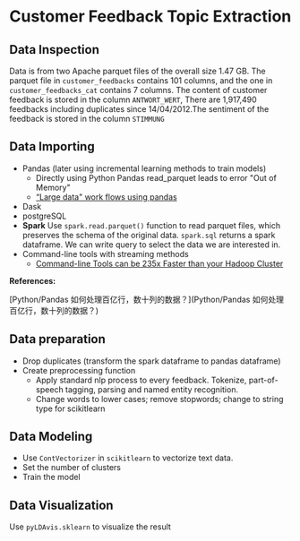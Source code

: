 # Customer Feedback Topic Extraction

## Data Inspection

Data is from two Apache parquet files of the overall size 1.47 GB.  The parquet file in `customer_feedbacks` contains 101 columns, and the one in `customer_feedbacks_cat` contains 7 columns. The content of customer feedback is stored in the column `ANTWORT_WERT`, There are 1,917,490 feedbacks including duplicates since 14/04/2012.The sentiment of the feedback is stored in the column `STIMMUNG`

## Data Importing

* Pandas (later using incremental learning methods to train models)
  * Directly using Python Pandas read_parquet leads to error "Out of  Memory"
  * [“Large data" work flows using pandas](https://stackoverflow.com/questions/14262433/large-data-work-flows-using-pandas)
* Dask
* postgreSQL
* **Spark**
  Use `spark.read.parquet()` function to read parquet files, which preserves the schema of the original data. `spark.sql` returns a spark dataframe. We can write query to select the data we are interested in.
* Command-line tools with streaming methods
  *  [Command-line Tools can be 235x Faster than your Hadoop Cluster](https://adamdrake.com/command-line-tools-can-be-235x-faster-than-your-hadoop-cluster.html)

**References:**

[Python/Pandas 如何处理百亿行，数十列的数据？](Python/Pandas 如何处理百亿行，数十列的数据？)

## Data preparation

* Drop duplicates (transform the spark dataframe to pandas dataframe)
* Create preprocessing function
  * Apply standard nlp process to every feedback. Tokenize, part-of-speech tagging, parsing and named entity recognition. 
  * Change words to lower cases; remove stopwords; change to string type for scikitlearn

## Data Modeling

* Use `ContVectorizer` in `scikitlearn` to vectorize text data.
* Set the number of clusters
* Train the model

## Data Visualization

Use `pyLDAvis.sklearn` to visualize the result

